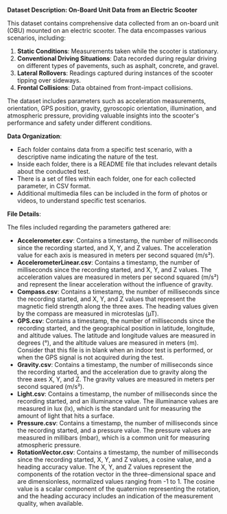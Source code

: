 **Dataset Description: On-Board Unit Data from an Electric Scooter**

This dataset contains comprehensive data collected from an on-board unit (OBU) mounted on an electric scooter. The data encompasses various scenarios, including:

1. **Static Conditions**: Measurements taken while the scooter is stationary.
2. **Conventional Driving Situations**: Data recorded during regular driving on different types of pavements, such as asphalt, concrete, and gravel.
3. **Lateral Rollovers**: Readings captured during instances of the scooter tipping over sideways.
4. **Frontal Collisions**: Data obtained from front-impact collisions.

The dataset includes parameters such as acceleration measurements, orientation, GPS position, gravity, gyroscopic orientation, illumination, and atmospheric pressure, providing valuable insights into the scooter's performance and safety under different conditions.

**Data Organization**:
- Each folder contains data from a specific test scenario, with a descriptive name indicating the nature of the test.
- Inside each folder, there is a README file that includes relevant details about the conducted test.
- There is a set of files within each folder, one for each collected parameter, in CSV format.
- Additional multimedia files can be included in the form of photos or videos, to understand specific test scenarios.

**File Details**:

The files included regarding the parameters gathered are:

- **Accelerometer.csv**: Contains a timestamp, the number of milliseconds since the recording started, and X, Y, and Z values. The acceleration value for each axis is measured in meters per second squared (m/s²).
- **AccelerometerLinear.csv**: Contains a timestamp, the number of milliseconds since the recording started, and X, Y, and Z values. The acceleration values are measured in meters per second squared (m/s²) and represent the linear acceleration without the influence of gravity.
- **Compass.csv**: Contains a timestamp, the number of milliseconds since the recording started, and X, Y, and Z values that represent the magnetic field strength along the three axes. The heading values given by the compass are measured in microteslas (µT).
- **GPS.csv**: Contains a timestamp, the number of milliseconds since the recording started, and the geographical position in latitude, longitude, and altitude values. The latitude and longitude values are measured in degrees (°), and the altitude values are measured in meters (m). Consider that this file is in blank when an indoor test is performed, or when the GPS signal is not acquired during the test.
- **Gravity.csv**: Contains a timestamp, the number of milliseconds since the recording started, and the acceleration due to gravity along the three axes X, Y, and Z. The gravity values are measured in meters per second squared (m/s²).
- **Light.csv**: Contains a timestamp, the number of milliseconds since the recording started, and an illuminance value. The illuminance values are measured in lux (lx), which is the standard unit for measuring the amount of light that hits a surface.
- **Pressure.csv**: Contains a timestamp, the number of milliseconds since the recording started, and a pressure value. The pressure values are measured in millibars (mbar), which is a common unit for measuring atmospheric pressure.
- **RotationVector.csv**: Contains a timestamp, the number of milliseconds since the recording started, X, Y, and Z values, a cosine value, and a heading accuracy value. The X, Y, and Z values represent the components of the rotation vector in the three-dimensional space and are dimensionless, normalized values ranging from -1 to 1. The cosine value is a scalar component of the quaternion representing the rotation, and the heading accuracy includes an indication of the measurement quality, when available.